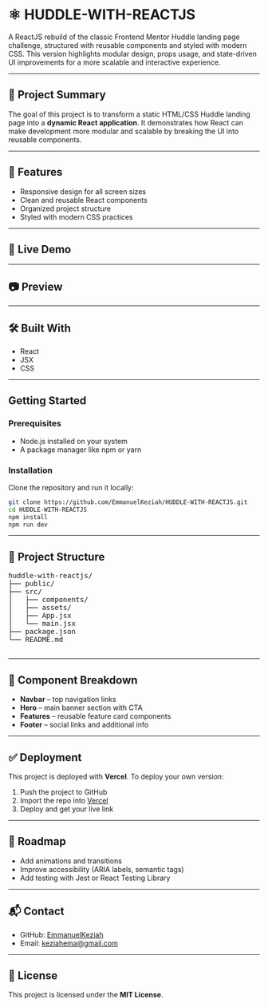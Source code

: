 <h1>⚛️ HUDDLE-WITH-REACTJS</h1>
<p>
  A ReactJS rebuild of the classic Frontend Mentor Huddle landing page challenge, structured with reusable components and styled with modern CSS. This version highlights modular design, props usage, and state-driven UI improvements for a more scalable and interactive experience.
</p>

<hr/>

<h2>📌 Project Summary</h2>
<p>
  The goal of this project is to transform a static HTML/CSS Huddle landing page into a 
  <b>dynamic React application</b>.  
  It demonstrates how React can make development more modular and scalable 
  by breaking the UI into reusable components.
</p>

<hr/>

<h2>📌 Features</h2>
<ul>
  <li>Responsive design for all screen sizes</li>
  <li>Clean and reusable React components</li>
  <li>Organized project structure</li>
  <li>Styled with modern CSS practices</li>
</ul>

<hr/>

<h2>🧭 Live Demo</h2>
<!-- <p>
  🔗 <a href="https://huddle-with-reactjs.vercel.app" target="_blank">View Live Site</a>
</p> -->

<hr/>

<h2>📷 Preview</h2>
<!-- <p>
  <img src="./screenshots/huddle-react.png" alt="Huddle Preview" />
</p> -->

<hr/>

<h2>🛠️ Built With</h2>
<ul>
  <li>React</li>
  <li>JSX</li>
  <li>CSS</li>
</ul>

<hr/>

<h2> Getting Started</h2>

<h3>Prerequisites</h3>
<ul>
  <li>Node.js installed on your system</li>
  <li>A package manager like npm or yarn</li>
</ul>

<h3>Installation</h3>
<p>Clone the repository and run it locally:</p>

```bash
git clone https://github.com/EmmanuelKeziah/HUDDLE-WITH-REACTJS.git
cd HUDDLE-WITH-REACTJS
npm install
npm run dev
```
<hr/>

<section>
  <h2>📁 Project Structure</h2>
  <pre>
huddle-with-reactjs/
├── public/
├── src/
│   ├── components/
│   ├── assets/
│   ├── App.jsx
│   └── main.jsx
├── package.json
└── README.md
  </pre>
</section>

<hr/>

<section>
  <h2>🧩 Component Breakdown</h2>
  <ul>
    <li><b>Navbar</b> – top navigation links</li>
    <li><b>Hero</b> – main banner section with CTA</li>
    <li><b>Features</b> – reusable feature card components</li>
    <li><b>Footer</b> – social links and additional info</li>
  </ul>
</section>

<hr/>

<section>
  <h2>✅ Deployment</h2>
  <p>This project is deployed with <b>Vercel</b>. To deploy your own version:</p>
  <ol>
    <li>Push the project to GitHub</li>
    <li>Import the repo into <a href="https://vercel.com/" target="_blank">Vercel</a></li>
    <li>Deploy and get your live link</li>
  </ol>
</section>

<hr/>

<section>
  <h2>🧭 Roadmap</h2>
  <ul>
    <li>Add animations and transitions</li>
    <li>Improve accessibility (ARIA labels, semantic tags)</li>
    <li>Add testing with Jest or React Testing Library</li>
  </ul>
</section>

<hr/>

<section>
  <h2>📬 Contact</h2>
  <ul>
    <li>GitHub: <a href="https://github.com/EmmanuelKeziah" target="_blank">EmmanuelKeziah</a></li>
    <li>Email: <a href="mailto:keziahema@gmail.com">keziahema@gmail.com</a></li>
  </ul>
</section>

<hr/>

<section>
  <h2>📄 License</h2>
  <p>This project is licensed under the <b>MIT License</b>.</p>
</section>
